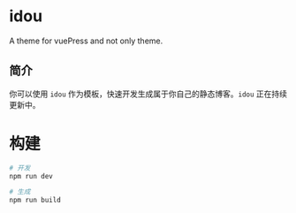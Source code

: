 # idou

A theme for vuePress and not only theme.

## 简介

你可以使用 `idou` 作为模板，快速开发生成属于你自己的静态博客。`idou` 正在持续更新中。

# 构建

``` bash
# 开发
npm run dev

# 生成
npm run build
```